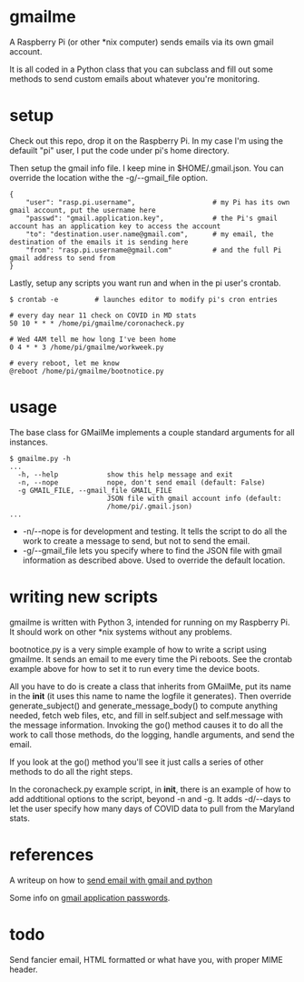 # gmailme
A Raspberry Pi (or other *nix computer) sends emails via its own gmail account.

It is all coded in a Python class that you can subclass and fill out some methods to send custom emails about whatever you're monitoring.

# setup
Check out this repo, drop it on the Raspberry Pi. In my case I'm using the defauilt "pi" user, I put the code under pi's home directory.

Then setup the gmail info file. I keep mine in $HOME/.gmail.json. You can override the location withe the -g/--gmail_file option.
```
{
    "user": "rasp.pi.username",                   # my Pi has its own gmail account, put the username here
    "passwd": "gmail.application.key",            # the Pi's gmail account has an application key to access the account
    "to": "destination.user.name@gmail.com",      # my email, the destination of the emails it is sending here
    "from": "rasp.pi.username@gmail.com"          # and the full Pi gmail address to send from
}
```

Lastly, setup any scripts you want run and when in the pi user's crontab.

```
$ crontab -e         # launches editor to modify pi's cron entries

# every day near 11 check on COVID in MD stats
50 10 * * * /home/pi/gmailme/coronacheck.py

# Wed 4AM tell me how long I've been home
0 4 * * 3 /home/pi/gmailme/workweek.py

# every reboot, let me know
@reboot /home/pi/gmailme/bootnotice.py
```

# usage
The base class for GMailMe implements a couple standard arguments for all instances.
```
$ gmailme.py -h
...
  -h, --help            show this help message and exit
  -n, --nope            nope, don't send email (default: False)
  -g GMAIL_FILE, --gmail_file GMAIL_FILE
                        JSON file with gmail account info (default:
                        /home/pi/.gmail.json)
...
```
* -n/--nope is for development and testing. It tells the script to do all the work to create a message to send, but not to send the email.
* -g/--gmail_file lets you specify where to find the JSON file with gmail information as described above. Used to override the default location.

# writing new scripts
gmailme is written with Python 3, intended for running on my Raspberry Pi. It should work on other *nix systems without any problems.

bootnotice.py is a very simple example of how to write a script using gmailme. It sends an email to me every time the Pi reboots. See the crontab example above for how to set it to run every time the device boots.

All you have to do is create a class that inherits from GMailMe, put its name in the __init__ (it uses this name to name the logfile it generates). Then override generate_subject() and generate_message_body() to compute anything needed, fetch web files, etc, and fill in self.subject and self.message with the message information. Invoking the go() method causes it to do all the work to call those methods, do the logging, handle arguments, and send the email.

If you look at the go() method you'll see it just calls a series of other methods to do all the right steps.

In the coronacheck.py example script, in __init__, there is an example of how to add addtitional options to the script, beyond -n and -g. It adds -d/--days to let the user specify how many days of COVID data to pull from the Maryland stats.

# references
A writeup on how to [send email with gmail and python](https://stackabuse.com/how-to-send-emails-with-gmail-using-python/)

Some info on [gmail application passwords](https://support.google.com/mail/answer/185833).

# todo
Send fancier email, HTML formatted or what have you, with proper MIME header.

